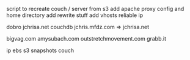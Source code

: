 script to recreate couch / server from s3
add apache proxy config and home directory
add rewrite stuff
add vhosts
reliable ip

dobro
  jchrisa.net
      couchdb
  jchris.mfdz.com => jchrisa.net
  
  bigvag.com
  amysubach.com
  outstretchmovement.com
  grabb.it
  
  ip
  ebs
  s3 snapshots
  couch